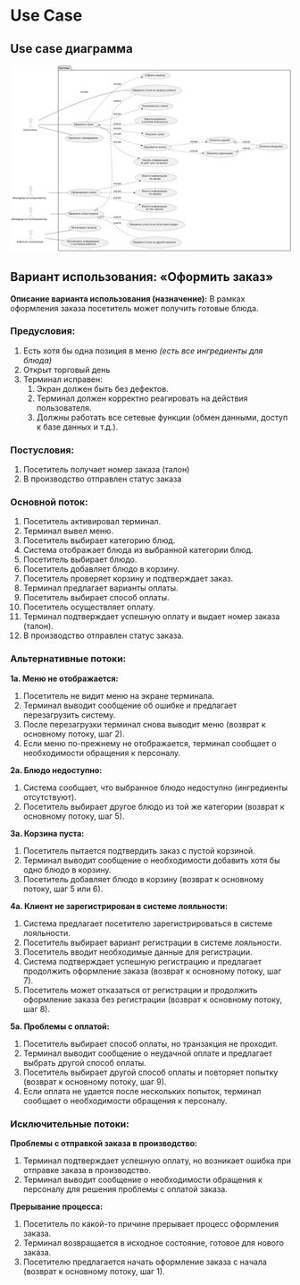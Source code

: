# Use Case
## Use case диаграмма

![](diagrams/out/use_case.svg)

## **Вариант использования:  «Оформить заказ»**

**Описание варианта использования (назначение):** В рамках оформления заказа посетитель может получить готовые блюда.

### **Предусловия:**

1. Есть хотя бы одна позиция в меню *(есть все ингредиенты для блюда)*
2. Открыт торговый день
3. Терминал исправен: 
    1. Экран должен быть без дефектов.
    2. Терминал должен корректно реагировать на действия пользователя.
    3. Должны работать все сетевые функции (обмен данными, доступ к базе данных и т.д.).

### **Постусловия:**

1. Посетитель получает номер заказа (талон)
2. В производство отправлен статус заказа

### Основной поток:

1. Посетитель активировал терминал.
2. Терминал вывел меню.
3. Посетитель выбирает категорию блюд.
4. Система отображает блюда из выбранной категории блюд.
5. Посетитель выбирает блюдо.
6. Посетитель добавляет блюдо в корзину.
7. Посетитель проверяет корзину и подтверждает заказ.
8. Терминал предлагает варианты оплаты.
9. Посетитель выбирает способ оплаты.
10. Посетитель осуществляет оплату.
11. Терминал подтверждает успешную оплату и выдает номер заказа (талон).
12. В производство отправлен статус заказа.

### Альтернативные потоки:

**1а. Меню не отображается:**

1. Посетитель не видит меню на экране терминала.
2. Терминал выводит сообщение об ошибке и предлагает перезагрузить систему.
3. После перезагрузки терминал снова выводит меню (возврат к основному потоку, шаг 2).
4. Если меню по-прежнему не отображается, терминал сообщает о необходимости обращения к персоналу.

**2а. Блюдо недоступно:**

1. Система сообщает, что выбранное блюдо недоступно (ингредиенты отсутствуют).
2. Посетитель выбирает другое блюдо из той же категории (возврат к основному потоку, шаг 5).

**3а. Корзина пуста:**

1. Посетитель пытается подтвердить заказ с пустой корзиной.
2. Терминал выводит сообщение о необходимости добавить хотя бы одно блюдо в корзину.
3. Посетитель добавляет блюдо в корзину (возврат к основному потоку, шаг 5 или 6).

**4а. Клиент не зарегистрирован в системе лояльности:**

1. Система предлагает посетителю зарегистрироваться в системе лояльности.
2. Посетитель выбирает вариант регистрации в системе лояльности.
3. Посетитель вводит необходимые данные для регистрации.
4. Система подтверждает успешную регистрацию и предлагает продолжить оформление заказа (возврат к основному потоку, шаг 7).
5. Посетитель может отказаться от регистрации и продолжить оформление заказа без регистрации (возврат к основному потоку, шаг 8).

**5а. Проблемы с оплатой:**

1. Посетитель выбирает способ оплаты, но транзакция не проходит.
2. Терминал выводит сообщение о неудачной оплате и предлагает выбрать другой способ оплаты.
3. Посетитель выбирает другой способ оплаты и повторяет попытку (возврат к основному потоку, шаг 9).
4. Если оплата не удается после нескольких попыток, терминал сообщает о необходимости обращения к персоналу.

### Исключительные потоки:

**Проблемы с отправкой заказа в производство:**

1. Терминал подтверждает успешную оплату, но возникает ошибка при отправке заказа в производство.
2. Терминал выводит сообщение о необходимости обращения к персоналу для решения проблемы с оплатой заказа.

**Прерывание процесса:**

1. Посетитель по какой-то причине прерывает процесс оформления заказа.
2. Терминал возвращается в исходное состояние, готовое для нового заказа.
3. Посетителю предлагается начать оформление заказа с начала (возврат к основному потоку, шаг 1).